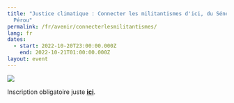 ```yaml
---
title: "Justice climatique : Connecter les militantismes d'ici, du Sénégal et du
  Pérou"
permalink: /fr/avenir/connecterlesmilitantismes/
lang: fr
dates:
  - start: 2022-10-20T23:00:00.000Z
    end: 2022-10-21T01:00:00.000Z
layout: event
---
```

![](/media/200822_600x200_v2.png)

Inscription obligatoire juste **[ici](<https://us02web.zoom.us/meeting/register/tZElfuyuqD4pGdd9mcy4VaiIgtqr6gYKYfmR>)**.